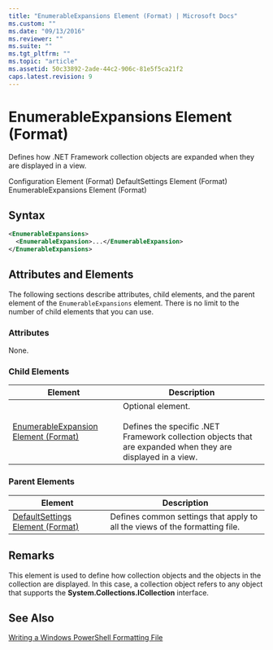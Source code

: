 ```yaml
---
title: "EnumerableExpansions Element (Format) | Microsoft Docs"
ms.custom: ""
ms.date: "09/13/2016"
ms.reviewer: ""
ms.suite: ""
ms.tgt_pltfrm: ""
ms.topic: "article"
ms.assetid: 50c33892-2ade-44c2-906c-81e5f5ca21f2
caps.latest.revision: 9
---
```

# EnumerableExpansions Element (Format)

Defines how .NET Framework collection objects are expanded when they are displayed in a view.

Configuration Element (Format)
DefaultSettings Element (Format)
EnumerableExpansions Element (Format)

## Syntax

```xml
<EnumerableExpansions>
  <EnumerableExpansion>...</EnumerableExpansion>
</EnumerableExpansions>
```

## Attributes and Elements

The following sections describe attributes, child elements, and the parent element of the `EnumerableExpansions` element. There is no limit to the number of child elements that you can use.

### Attributes

None.

### Child Elements

|Element|Description|
|-------------|-----------------|
|[EnumerableExpansion Element (Format)](./enumerableexpansion-element-format.md)|Optional element.<br /><br /> Defines the specific .NET Framework collection objects that are expanded when they are displayed in a view.|

### Parent Elements

|Element|Description|
|-------------|-----------------|
|[DefaultSettings Element (Format)](./defaultsettings-element-format.md)|Defines common settings that apply to all the views of the formatting file.|

## Remarks

This element is used to define how collection objects and the objects in the collection are displayed. In this case, a collection object refers to any object that supports the  **System.Collections.ICollection** interface.

## See Also

[Writing a Windows PowerShell Formatting File](./writing-a-windows-powershell-formatting-file.md)
